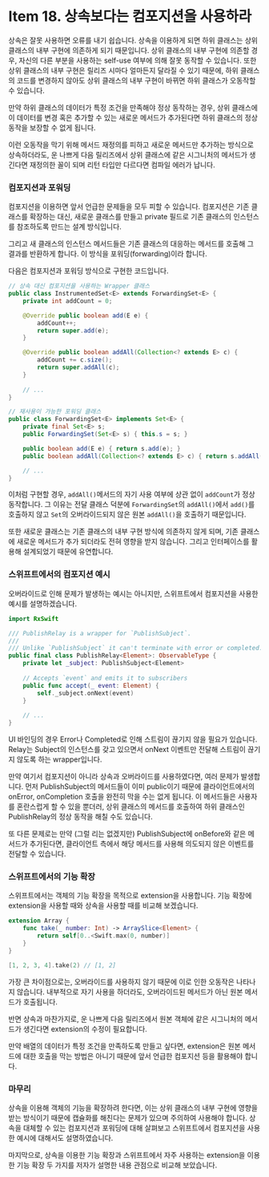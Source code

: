 # Item 18. 상속보다는 컴포지션을 사용하라

상속은 잘못 사용하면 오류를 내기 쉽습니다. 상속을 이용하게 되면 하위 클래스는 상위 클래스의 내부 구현에 의존하게 되기 때문입니다. 상위 클래스의 내부 구현에 의존할 경우, 자신의 다른 부분을 사용하는 self-use 여부에 의해 잘못 동작할 수 있습니다. 또한 상위 클래스의 내부 구현은 릴리즈 시마다 얼마든지 달라질 수 있기 때문에, 하위 클래스의 코드를 변경하지 않아도 상위 클래스의 내부 구현이 바뀌면 하위 클래스가 오동작할 수 있습니다.

만약 하위 클래스의 데이터가 특정 조건을 만족해야 정상 동작하는 경우, 상위 클래스에 이 데이터를 변경 혹은 추가할 수 있는 새로운 메서드가 추가된다면 하위 클래스의 정상 동작을 보장할 수 없게 됩니다.

이런 오동작을 막기 위해 메서드 재정의를 피하고 새로운 메서드만 추가하는 방식으로 상속하더라도, 운 나쁘게 다음 릴리즈에서 상위 클래스에 같은 시그니처의 메서드가 생긴다면 재정의한 꼴이 되며 리턴 타입만 다르다면 컴파일 에러가 납니다.

### 컴포지션과 포워딩

컴포지션을 이용하면 앞서 언급한 문제들을 모두 피할 수 있습니다. 컴포지션은 기존 클래스를 확장하는 대신, 새로운 클래스를 만들고 private 필드로 기존 클래스의 인스턴스를 참조하도록 만드는 설계 방식입니다.

그리고 새 클래스의 인스턴스 메서드들은 기존 클래스의 대응하는 메서드를 호출해 그 결과를 반환하게 합니다. 이 방식을 포워딩(forwarding)이라 합니다.

다음은 컴포지션과 포워딩 방식으로 구현한 코드입니다.

```java
// 상속 대신 컴포지션을 사용하는 Wrapper 클래스 
public class InstrumentedSet<E> extends ForwardingSet<E> {
    private int addCount = 0;

    @Override public boolean add(E e) {
        addCount++;
        return super.add(e);
    }

    @Override public boolean addAll(Collection<? extends E> c) {
        addCount += c.size();
        return super.addAll(c);
    }
    
    // ...
}

// 재사용이 가능한 포워딩 클래스
public class ForwardingSet<E> implements Set<E> {
    private final Set<E> s;
    public ForwardingSet(Set<E> s) { this.s = s; }

    public boolean add(E e) { return s.add(e); }
    public boolean addAll(Collection<? extends E> c) { return s.addAll(c); }

    // ...
}
```

이처럼 구현할 경우, `addAll()`메서드의 자기 사용 여부에 상관 없이 `addCount`가 정상 동작합니다. 그 이유는 전달 클래스 덕분에 `ForwardingSet`의 `addAll()`에서 `add()`를 호출하지 않고 `Set`의 오버라이드되지 않은 원본 `addAll()`을 호출하기 때문입니다.

또한 새로운 클래스는 기존 클래스의 내부 구현 방식에 의존하지 않게 되며, 기존 클래스에 새로운 메서드가 추가 되더라도 전혀 영향을 받지 않습니다. 그리고 인터페이스를 활용해 설계되었기 때문에 유연합니다.

### 스위프트에서의 컴포지션 예시

오버라이드로 인해 문제가 발생하는 예시는 아니지만, 스위프트에서 컴포지션을 사용한 예시를 설명하겠습니다.

```swift
import RxSwift

/// PublishRelay is a wrapper for `PublishSubject`.
///
/// Unlike `PublishSubject` it can't terminate with error or completed.
public final class PublishRelay<Element>: ObservableType {
    private let _subject: PublishSubject<Element>
    
    // Accepts `event` and emits it to subscribers
    public func accept(_ event: Element) {
        self._subject.onNext(event)
    }
    
    // ...
}
```

UI 바인딩의 경우 Error나 Completed로 인해 스트림이 끊기지 않을 필요가 있습니다. Relay는 Subject의 인스턴스를 갖고 있으면서 onNext 이벤트만 전달해 스트림이 끊기지 않도록 하는 wrapper입니다.

만약 여기서 컴포지션이 아니라 상속과 오버라이드를 사용하였다면, 여러 문제가 발생합니다. 먼저 PublishSubject의 메서드들이 이미 public이기 때문에 클라이언트에서의 onError, onCompletion 호출을 완전히 막을 수는 없게 됩니다. 이 메서드들은 사용자를 혼란스럽게 할 수 있을 뿐더러, 상위 클래스의 메서드를 호출하여 하위 클래스인 PublishRelay의 정상 동작을 해칠 수도 있습니다.

또 다른 문제로는 만약 (그럴 리는 없겠지만) PublishSubject에 onBefore와 같은 메서드가 추가된다면, 클라이언트 측에서 해당 메서드를 사용해 의도되지 않은 이벤트를 전달할 수 있습니다.

### 스위프트에서의 기능 확장

스위프트에서는 객체의 기능 확장을 목적으로 extension을 사용합니다. 기능 확장에 extension을 사용할 때와 상속을 사용할 때를 비교해 보겠습니다.

```swift
extension Array {
    func take(_ number: Int) -> ArraySlice<Element> {
        return self[0..<Swift.max(0, number)]
    }
}

[1, 2, 3, 4].take(2) // [1, 2]
```

가장 큰 차이점으로는, 오버라이드를 사용하지 않기 때문에 이로 인한 오동작은 나타나지 않습니다. 내부적으로 자기 사용을 하더라도, 오버라이드된 메서드가 아닌 원본 메서드가 호출됩니다.

반면 상속과 마찬가지로, 운 나쁘게 다음 릴리즈에서 원본 객체에 같은 시그니처의 메서드가 생긴다면 extension의 수정이 필요합니다.

만약 배열의 데이터가 특정 조건을 만족하도록 만들고 싶다면, extension은 원본 메서드에 대한 호출을 막는 방법은 아니기 때문에 앞서 언급한 컴포지션 등을 활용해야 합니다.

### 마무리

상속을 이용해 객체의 기능을 확장하려 한다면, 이는 상위 클래스의 내부 구현에 영향을 받는 방식이기 때문에 캡슐화를 해친다는 문제가 있으며 주의하여 사용해야 합니다. 상속을 대체할 수 있는 컴포지션과 포워딩에 대해 살펴보고 스위프트에서 컴포지션을 사용한 예시에 대해서도 설명하였습니다.

마지막으로, 상속을 이용한 기능 확장과 스위프트에서 자주 사용하는 extension을 이용한 기능 확장 두 가지를 저자가 설명한 내용 관점으로 비교해 보았습니다.
